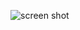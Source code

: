 ![screen shot]([[https://github.com/[username]/[reponame]/blob/[branch]/image.jpg?raw=true](https://github.com/YuklidD/Cisco-project1/blob/main/Screenshot%202024-02-15%20224845.jpg)https://github.com/YuklidD/Cisco-project1/blob/main/Screenshot%202024-02-15%20224845.jpg](https://github.com/YuklidD/Cisco-project1/blob/main/Screenshot%202024-02-15%20224845.jpg)https://github.com/YuklidD/Cisco-project1/blob/main/Screenshot%202024-02-15%20224845.jpg)

